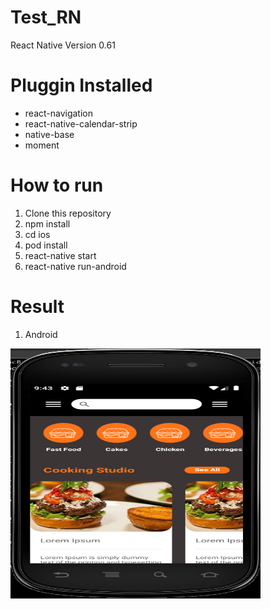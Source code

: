 # Test_RN
React Native Version 0.61

# Pluggin Installed
- react-navigation
- react-native-calendar-strip
- native-base
- moment

# How to run
1. Clone this repository
2. npm install
3. cd ios
4. pod install
4. react-native start
5. react-native run-android

# Result 
1. Android
<img src="https://github.com/gandarain/Test_RN/blob/master/result/android/1.png" width="400" height="400">